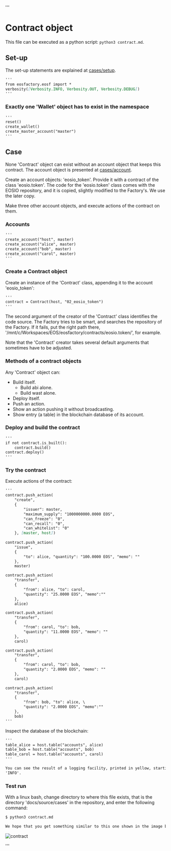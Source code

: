 '''
# Contract object

This file can be executed as a python script: `python3 contract.md`.


## Set-up

The set-up statements are explained at <a href="setup.html">cases/setup</a>.

```md
'''
from eosfactory.eosf import *
verbosity([Verbosity.INFO, Verbosity.OUT, Verbosity.DEBUG])
'''
```

### Exactly one 'Wallet' object has to exist in the namespace

```md
'''
reset()
create_wallet()   
create_master_account("master")
'''
```

## Case

None 'Contract' object can exist without an account object that keeps this
contract. The account object is presented at <a href="account.html">cases/account</a>.

Create an account objects: 'eosio_token'. Provide it with a contract 
of the class 'eosio.token'. The code for the 'eosio.token' class comes with 
the EOSIO repository, and it is copied, slightly modified to the Factory's. 
We use the later copy.

Make three other account objects, and execute actions of the contract on them.

### Accounts

```md
'''
create_account("host", master)
create_account("alice", master)
create_account("bob", master)
create_account("carol", master)
'''
```

### Create a Contract object

Create an instance of the 'Contract' class, appending it to the account 
'eosio_token':

```md
'''
contract = Contract(host, "02_eosio_token")
'''
```

The second argument of the creator of the 'Contract' class identifies the 
code source. The Factory tries to be smart, and searches the repository of the 
Factory. If it fails, put the right path there, 
'/mnt/c/Workspaces/EOS/eosfactory/contracts/eosio.token/',
for example.

Note that the 'Contract' creator takes several default arguments that 
sometimes have to be adjusted.

### Methods of a contract objects

Any 'Contract' object can:

* Build itself.
    * Build abi alone.
    * Build wast alone.
* Deploy itself.
* Push an action.
* Show an action pushing it without broadcasting.
* Show entry (a table) in the blockchain database of its account.

### Deploy and build the contract

```md
'''
if not contract.is_built():
    contract.build()
contract.deploy()
'''
```

### Try the contract

Execute actions of the contract:

```md
'''
contract.push_action(
    "create", 
    {
        "issuer": master,
        "maximum_supply": "1000000000.0000 EOS",
        "can_freeze": "0",
        "can_recall": "0",
        "can_whitelist": "0"
    }, [master, host])
    
contract.push_action(
    "issue",
    {
        "to": alice, "quantity": "100.0000 EOS", "memo": ""
    },
    master)

contract.push_action(
    "transfer",
    {
        "from": alice, "to": carol,
        "quantity": "25.0000 EOS", "memo":""
    },
    alice)

contract.push_action(
    "transfer",
    {
        "from": carol, "to": bob, 
        "quantity": "11.0000 EOS", "memo": ""
    },
    carol)

contract.push_action(
    "transfer",
    {
        "from": carol, "to": bob, 
        "quantity": "2.0000 EOS", "memo": ""
    },
    carol)

contract.push_action(
    "transfer",
    {
        "from": bob, "to": alice, \
        "quantity": "2.0000 EOS", "memo":""
    },
    bob)
'''
```
Inspect the database of the blockchain:

```md
'''
table_alice = host.table("accounts", alice)
table_bob = host.table("accounts", bob)
table_carol = host.table("accounts", carol)
'''
```

```md
You can see the result of a logging facility, printed in yellow, starting with 
'INFO'.
```

### Test run

With a linux bash, change directory to where this file exists, that is the 
directory 'docs/source/cases' in the repository, and enter the following 
command:

```md
$ python3 contract.md
```
```md
We hope that you get something similar to this one shown in the image below.
```

![contract](./img/contract.png)

'''